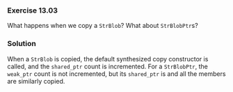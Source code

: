 ### Exercise 13.03

What happens when we copy a `StrBlob`? What about `StrBlobPtr`s?

### Solution

When a `StrBlob` is copied, the default synthesized copy constructor is called,
and the `shared_ptr` count is incremented. For a `StrBlobPtr`, the `weak_ptr`
count is not incremented, but its `shared_ptr` is and all the members are
similarly copied.
